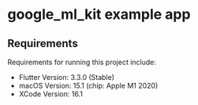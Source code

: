 # google\_ml\_kit example app
## Requirements

Requirements for running this project include:

- Flutter Version:  3.3.0 (Stable)
- macOS Version: 15.1 (chip: Apple M1 2020)
- XCode Version: 16.1